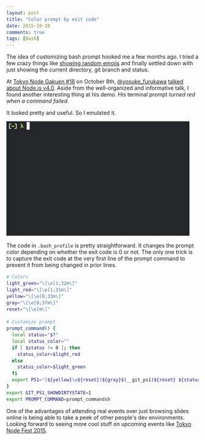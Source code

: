 ```yaml
---
layout: post
title: "Color prompt by exit code"
date: 2015-10-18
comments: true
tags: [Bash]
---
```


The idea of customizing bash prompt hooked me a few months ago. I tried a few crazy things like [showing random emojis](https://github.com/shuhei/dotfiles/commit/a45d8c88d4c02737dad397b56624895bb715f5b5) and finally settled down with just showing the current directory, git branch and status.

At [Tokyo Node Gakuen #18](http://nodejs.connpass.com/event/20646/) on October 8th, [@yosuke_furukawa](https://twitter.com/yosuke_furukawa) [talked about Node.js v4.0](https://speakerdeck.com/yosuke_furukawa/node-dot-js-v4-falsehua-number-tng18). Aside from the well-organized and informative talk, I found another interesting thing at his demo. His terminal prompt *turned red when a command failed*.

It looked pretty and useful. So I emulated it.

![Changing prompt color ](/images/prompt-exit-code.gif)

The code in `.bash_profile` is pretty straightforward. It changes the prompt color depending on whether the exit code is 0 or not. The only one trick is to capture the exit code at the very first line of the prompt command to prevent it from being changed in prior lines.

```sh
# Colors
light_green="\[\e[1;32m\]"
light_red="\[\e[1;31m\]"
yellow="\[\e[0;33m\]"
gray="\[\e[0;37m\]"
reset="\[\e[m\]"

# Customize prompt
prompt_command() {
  local status="$?"
  local status_color=""
  if [ $status != 0 ]; then
    status_color=$light_red
  else
    status_color=$light_green
  fi
  export PS1="[${yellow}\w${reset}]${gray}$(__git_ps1)${reset} ${status_color}λ${reset} "
}
export GIT_PS1_SHOWDIRTYSTATE=1
export PROMPT_COMMAND=prompt_commandsh
```

One of the advantages of attending real events over just browsing slides online is being able to take a peek of other people's dev environments. Looking forward to seeing more cool stuff on upcoming events like [Tokyo Node Fest 2015](http://nodefest.jp/2015/).
